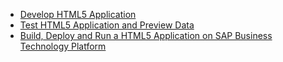 
* [Develop HTML5 Application](./develop/README.md)
* [Test HTML5 Application and Preview Data](./test/README.md)
* [Build, Deploy and Run a HTML5 Application on SAP Business Technology Platform](./buildDeploy/README.md)

